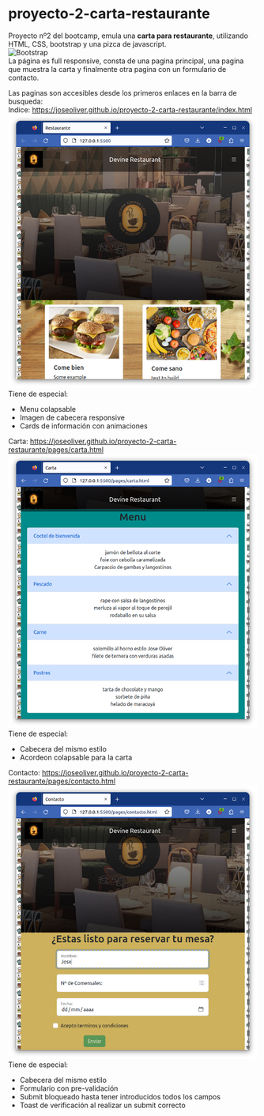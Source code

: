 # proyecto-2-carta-restaurante
Proyecto nº2 del bootcamp, emula una **carta para restaurante**, utilizando HTML, CSS, bootstrap y una pizca de javascript.  
![Bootstrap](assets/bootstrap-logo.ico)  
La página es full responsive, consta de una pagina principal, una pagina que muestra la carta y finalmente otra pagina con un formulario de contacto.  

Las paginas son accesibles desde los primeros enlaces en la barra de busqueda:  
Indice: https://joseoliver.github.io/proyecto-2-carta-restaurante/index.html
![Index](assets/index-screenshot.png)  
Tiene de especial:  
- Menu colapsable
- Imagen de cabecera responsive
- Cards de información con animaciones

Carta: https://joseoliver.github.io/proyecto-2-carta-restaurante/pages/carta.html
![Carta](assets/menu-screenshot.png)  
Tiene de especial:  
- Cabecera del mismo estilo
- Acordeon colapsable para la carta

Contacto: https://joseoliver.github.io/proyecto-2-carta-restaurante/pages/contacto.html
![Carta](assets/formulario-screenshot.png)  
Tiene de especial:  
- Cabecera del mismo estilo
- Formulario con pre-validación
- Submit bloqueado hasta tener introducidos todos los campos
- Toast de verificación al realizar un submit correcto
